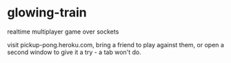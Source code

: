 # glowing-train
realtime multiplayer game over sockets


visit pickup-pong.heroku.com, bring a friend to play against them, or open a second window to give it a try - a tab won't do.
